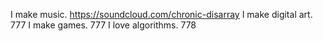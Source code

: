 I make music.
https://soundcloud.com/chronic-disarray
I make digital art.
777
I make games.
777
I love algorithms.
778
